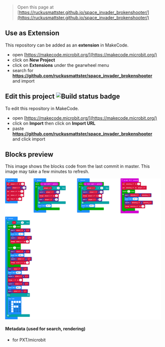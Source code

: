 
> Open this page at [https://ruckusmattster.github.io/space_invader_brokenshooter/](https://ruckusmattster.github.io/space_invader_brokenshooter/)

## Use as Extension

This repository can be added as an **extension** in MakeCode.

* open [https://makecode.microbit.org/](https://makecode.microbit.org/)
* click on **New Project**
* click on **Extensions** under the gearwheel menu
* search for **https://github.com/ruckusmattster/space_invader_brokenshooter** and import

## Edit this project ![Build status badge](https://github.com/ruckusmattster/space_invader_brokenshooter/workflows/MakeCode/badge.svg)

To edit this repository in MakeCode.

* open [https://makecode.microbit.org/](https://makecode.microbit.org/)
* click on **Import** then click on **Import URL**
* paste **https://github.com/ruckusmattster/space_invader_brokenshooter** and click import

## Blocks preview

This image shows the blocks code from the last commit in master.
This image may take a few minutes to refresh.

![A rendered view of the blocks](https://github.com/ruckusmattster/space_invader_brokenshooter/raw/master/.github/makecode/blocks.png)

#### Metadata (used for search, rendering)

* for PXT/microbit
<script src="https://makecode.com/gh-pages-embed.js"></script><script>makeCodeRender("{{ site.makecode.home_url }}", "{{ site.github.owner_name }}/{{ site.github.repository_name }}");</script>
